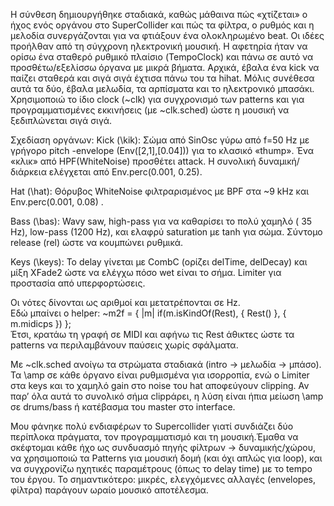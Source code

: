 Η σύνθεση δημιουργήθηκε σταδιακά, καθώς μάθαινα πώς «χτίζεται»
 ο ήχος ενός οργάνου στο SuperCollider και πώς τα φίλτρα, ο ρυθμός
 και η μελοδία συνεργάζονται για να φτιάξουν ένα ολοκληρωμένο beat.
 Οι ιδέες προήλθαν από τη σύγχρονη ηλεκτρονική μουσική. 
Η αφετηρία ήταν να ορίσω ένα σταθερό ρυθμικό πλαίσιο (TempoClock) 
και πάνω σε αυτό να προσθέτω/εξελίσσω όργανα με μικρά βήματα. 
Αρχικά, έβαλα ένα kick να παίζει σταθερά και σιγά σιγά έχτισα πάνω 
του τα hihat. Μόλις συνέθεσα αυτά τα δύο, έβαλα μελωδία, τα αρπίσματα 
και το ηλεκτρονικό μπασάκι.  Χρησιμοποιώ το ίδιο clock (~clk) για συγχρονισμό των
 patterns και για προγραμματισμένες εκκινήσεις (με ~clk.sched) ώστε η μουσική
 να ξεδιπλώνεται  σιγά σιγά.  

Σχεδίαση οργάνων: 
Kick (\kik): Σώμα από SinOsc γύρω από f=50 Hz με γρήγορο pitch
-envelope (Env([2,1],[0.04])) για το κλασικό «thump». Ένα «κλικ» 
από HPF(WhiteNoise) προσθέτει attack. Η συνολική δυναμική/διάρκεια
 ελέγχεται από Env.perc(0.001, 0.25). 

 Hat (\hat): Θόρυβος WhiteNoise φιλτραρισμένος με BPF στα 
~9 kHz και Env.perc(0.001, 0.08) .  

Bass (\bas): Wavy saw, high-pass για να καθαρίσει το πολύ χαμηλό (
35 Hz), low-pass (1200 Hz), και ελαφρύ saturation με tanh για σώμα. 
Σύντομο release (rel) ώστε να κουμπώνει ρυθμικά.  

Keys (\keys):  Το delay γίνεται με CombC (ορίζει delTime, delDecay) 
και μίξη XFade2 ώστε να ελέγχω πόσο wet είναι το σήμα. Limiter 
για προστασία από υπερφορτώσεις.  

Οι νότες δίνονται ως αριθμοί και μετατρέπονται σε Hz.  
Εδώ μπαίνει ο helper: ~m2f = { |m| if(m.isKindOf(Rest), { Rest() }, { m.midicps }) };  
Έτσι, κρατάω τη γραφή σε MIDI και αφήνω τις Rest άθικτες ώστε τα 
patterns να περιλαμβάνουν παύσεις χωρίς σφάλματα.  

Με ~clk.sched ανοίγω τα στρώματα σταδιακά (intro → μελωδία → μπάσο). 
Τα \amp σε κάθε όργανο είναι ρυθμισμένα για ισορροπία, ενώ ο Limiter στα 
keys και το χαμηλό gain στο noise του hat αποφεύγουν clipping. Αν παρ’ όλα
 αυτά το συνολικό σήμα clippάρει, η λύση είναι ήπια μείωση \amp σε
 drums/bass ή κατέβασμα του master στο interface.

Μου φάνηκε πολύ ενδιαφέρων το Supercollider γιατί συνδιάζει δύο περίπλοκα
πράγματα, τον προγραμματισμό και τη μουσική.Έμαθα να σκέφτομαι κάθε
 ήχο ως συνδυασμό πηγής φίλτρων → δυναμικής/χώρου, 
να χρησιμοποιώ τα Patterns για μουσική δομή (και όχι απλώς για loop), και 
να συγχρονίζω ηχητικές παραμέτρους (όπως το delay time) με το tempo 
του έργου. Το σημαντικότερο: μικρές, ελεγχόμενες αλλαγές 
(envelopes, φίλτρα) παράγουν ωραίο μουσικό αποτέλεσμα. 
 


